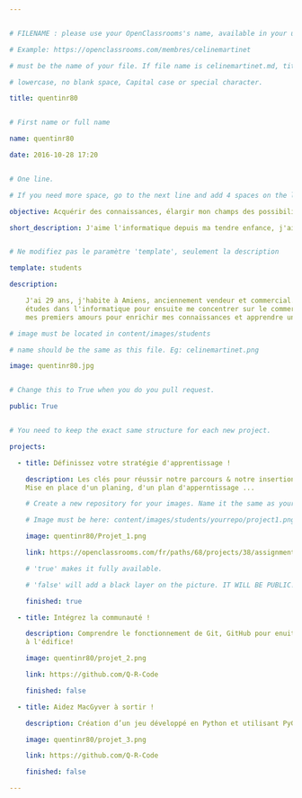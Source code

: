 ```yaml
---


# FILENAME : please use your OpenClassrooms's name, available in your url.

# Example: https://openclassrooms.com/membres/celinemartinet

# must be the name of your file. If file name is celinemartinet.md, title is celinemartinet.

# lowercase, no blank space, Capital case or special character.

title: quentinr80


# First name or full name

name: quentinr80

date: 2016-10-28 17:20


# One line.

# If you need more space, go to the next line and add 4 spaces on the left, as in 'description'.

objective: Acquérir des connaissances, élargir mon champs des possibilitées, m'épanouir.

short_description: J'aime l'informatique depuis ma tendre enfance, j'ai décidé d'en faire un metier.


# Ne modifiez pas le paramètre 'template', seulement la description

template: students

description:

    J'ai 29 ans, j'habite à Amiens, anciennement vendeur et commercial. J'ai effectué des 
    études dans l'informatique pour ensuite me concentrer sur le commerce. Je retourne dans
    mes premiers amours pour enrichir mes connaissances et apprendre un nouveau métier!

# image must be located in content/images/students

# name should be the same as this file. Eg: celinemartinet.png

image: quentinr80.jpg


# Change this to True when you do you pull request.

public: True


# You need to keep the exact same structure for each new project.

projects:

  - title: Définissez votre stratégie d'apprentissage !

    description: Les clés pour réussir notre parcours & notre insertion professionnelle!
    Mise en place d'un planing, d'un plan d'apperntissage ...

    # Create a new repository for your images. Name it the same as your nickname and profile picture.

    # Image must be here: content/images/students/yourrepo/project1.png

    image: quentinr80/Projet_1.png

    link: https://openclassrooms.com/fr/paths/68/projects/38/assignment

    # 'true' makes it fully available.

    # 'false' will add a black layer on the picture. IT WILL BE PUBLIC!

    finished: true

  - title: Intégrez la communauté !

    description: Comprendre le fonctionnement de Git, GitHub pour enuite apporter ma pierre 
    à l'édifice!

    image: quentinr80/projet_2.png

    link: https://github.com/Q-R-Code

    finished: false

  - title: Aidez MacGyver à sortir !

    description: Création d’un jeu développé en Python et utilisant PyGame.

    image: quentinr80/projet_3.png

    link: https://github.com/Q-R-Code

    finished: false

---
```

